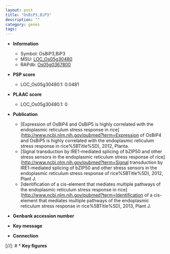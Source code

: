 ```yaml
---
layout: post
title: "OsBiP3,BiP3"
description: ""
category: genes
tags: 
---
```


* **Information**  
    + Symbol: OsBiP3,BiP3  
    + MSU: [LOC_Os05g30480](http://rice.plantbiology.msu.edu/cgi-bin/ORF_infopage.cgi?orf=LOC_Os05g30480)  
    + RAPdb: [Os05g0367800](http://rapdb.dna.affrc.go.jp/viewer/gbrowse_details/irgsp1?name=Os05g0367800)  

* **PSP score**  
    + LOC_Os05g30480.1: 0.0481 

* **PLAAC score**  
    + LOC_Os05g30480.1: 0 

* **Publication**  
    + [Expression of OsBiP4 and OsBiP5 is highly correlated with the endoplasmic reticulum stress response in rice](http://www.ncbi.nlm.nih.gov/pubmed?term=Expression of OsBiP4 and OsBiP5 is highly correlated with the endoplasmic reticulum stress response in rice%5BTitle%5D), 2012, Planta.
    + [Signal transduction by IRE1-mediated splicing of bZIP50 and other stress sensors in the endoplasmic reticulum stress response of rice](http://www.ncbi.nlm.nih.gov/pubmed?term=Signal transduction by IRE1-mediated splicing of bZIP50 and other stress sensors in the endoplasmic reticulum stress response of rice%5BTitle%5D), 2012, Plant J.
    + [Identification of a cis-element that mediates multiple pathways of the endoplasmic reticulum stress response in rice](http://www.ncbi.nlm.nih.gov/pubmed?term=Identification of a cis-element that mediates multiple pathways of the endoplasmic reticulum stress response in rice%5BTitle%5D), 2013, Plant J.

* **Genbank accession number**  

* **Key message**  

* **Connection**  

[//]: # * **Key figures**  


